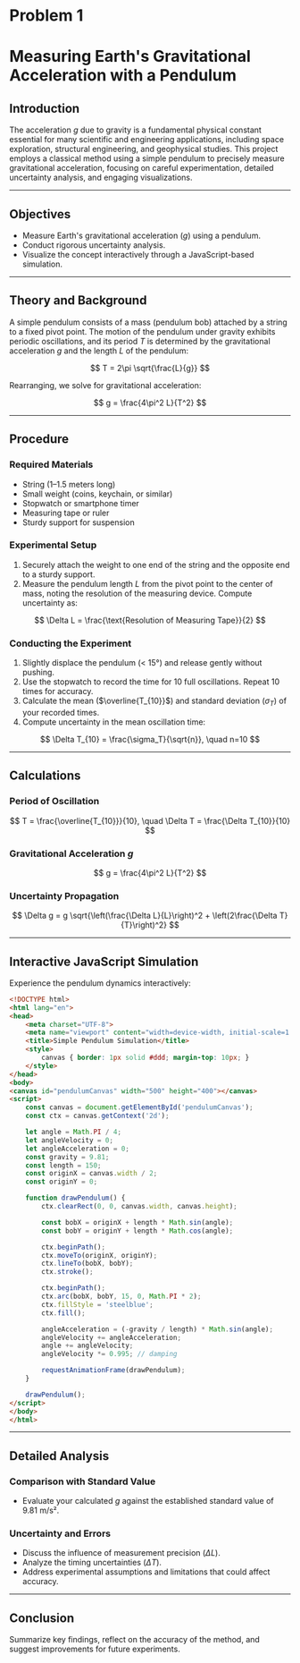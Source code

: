 # Problem 1
# Measuring Earth's Gravitational Acceleration with a Pendulum

## Introduction

The acceleration $g$ due to gravity is a fundamental physical constant essential for many scientific and engineering applications, including space exploration, structural engineering, and geophysical studies. This project employs a classical method using a simple pendulum to precisely measure gravitational acceleration, focusing on careful experimentation, detailed uncertainty analysis, and engaging visualizations.

---

## Objectives

* Measure Earth's gravitational acceleration ($g$) using a pendulum.
* Conduct rigorous uncertainty analysis.
* Visualize the concept interactively through a JavaScript-based simulation.

---

## Theory and Background

A simple pendulum consists of a mass (pendulum bob) attached by a string to a fixed pivot point. The motion of the pendulum under gravity exhibits periodic oscillations, and its period $T$ is determined by the gravitational acceleration $g$ and the length $L$ of the pendulum:

$$
T = 2\pi \sqrt{\frac{L}{g}}
$$

Rearranging, we solve for gravitational acceleration:

$$
g = \frac{4\pi^2 L}{T^2}
$$

---

## Procedure

### Required Materials

* String (1–1.5 meters long)
* Small weight (coins, keychain, or similar)
* Stopwatch or smartphone timer
* Measuring tape or ruler
* Sturdy support for suspension

### Experimental Setup

1. Securely attach the weight to one end of the string and the opposite end to a sturdy support.
2. Measure the pendulum length $L$ from the pivot point to the center of mass, noting the resolution of the measuring device. Compute uncertainty as:

$$
\Delta L = \frac{\text{Resolution of Measuring Tape}}{2}
$$

### Conducting the Experiment

1. Slightly displace the pendulum (< 15°) and release gently without pushing.
2. Use the stopwatch to record the time for 10 full oscillations. Repeat 10 times for accuracy.
3. Calculate the mean ($\overline{T_{10}}$) and standard deviation ($\sigma_T$) of your recorded times.
4. Compute uncertainty in the mean oscillation time:

$$
\Delta T_{10} = \frac{\sigma_T}{\sqrt{n}}, \quad n=10
$$

---

## Calculations

### Period of Oscillation

$$
T = \frac{\overline{T_{10}}}{10}, \quad \Delta T = \frac{\Delta T_{10}}{10}
$$

### Gravitational Acceleration $g$

$$
g = \frac{4\pi^2 L}{T^2}
$$

### Uncertainty Propagation

$$
\Delta g = g \sqrt{\left(\frac{\Delta L}{L}\right)^2 + \left(2\frac{\Delta T}{T}\right)^2}
$$

---

## Interactive JavaScript Simulation

Experience the pendulum dynamics interactively:

```html
<!DOCTYPE html>
<html lang="en">
<head>
    <meta charset="UTF-8">
    <meta name="viewport" content="width=device-width, initial-scale=1.0">
    <title>Simple Pendulum Simulation</title>
    <style>
        canvas { border: 1px solid #ddd; margin-top: 10px; }
    </style>
</head>
<body>
<canvas id="pendulumCanvas" width="500" height="400"></canvas>
<script>
    const canvas = document.getElementById('pendulumCanvas');
    const ctx = canvas.getContext('2d');

    let angle = Math.PI / 4;
    let angleVelocity = 0;
    let angleAcceleration = 0;
    const gravity = 9.81;
    const length = 150;
    const originX = canvas.width / 2;
    const originY = 0;

    function drawPendulum() {
        ctx.clearRect(0, 0, canvas.width, canvas.height);

        const bobX = originX + length * Math.sin(angle);
        const bobY = originY + length * Math.cos(angle);

        ctx.beginPath();
        ctx.moveTo(originX, originY);
        ctx.lineTo(bobX, bobY);
        ctx.stroke();

        ctx.beginPath();
        ctx.arc(bobX, bobY, 15, 0, Math.PI * 2);
        ctx.fillStyle = 'steelblue';
        ctx.fill();

        angleAcceleration = (-gravity / length) * Math.sin(angle);
        angleVelocity += angleAcceleration;
        angle += angleVelocity;
        angleVelocity *= 0.995; // damping

        requestAnimationFrame(drawPendulum);
    }

    drawPendulum();
</script>
</body>
</html>
```

---

## Detailed Analysis

### Comparison with Standard Value

* Evaluate your calculated $g$ against the established standard value of 9.81 m/s².

### Uncertainty and Errors

* Discuss the influence of measurement precision ($\Delta L$).
* Analyze the timing uncertainties ($\Delta T$).
* Address experimental assumptions and limitations that could affect accuracy.

---

## Conclusion

Summarize key findings, reflect on the accuracy of the method, and suggest improvements for future experiments.

